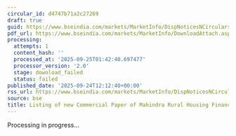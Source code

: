 ```yaml
---
circular_id: d4747b71a2c27269
draft: true
guid: https://www.bseindia.com/markets/MarketInfo/DispNoticesNCirculars.aspx?Noticeid={7DC55488-85AE-4856-BF23-5D18F0B297CB}&noticeno=20250924-32&dt=09/24/2025&icount=32&totcount=75&flag=0
pdf_url: https://www.bseindia.com/markets/MarketInfo/DownloadAttach.aspx?id=20250924-32&attachedId=
processing:
  attempts: 1
  content_hash: ''
  processed_at: '2025-09-25T01:42:40.697477'
  processor_version: '2.0'
  stage: download_failed
  status: failed
published_date: '2025-09-24T12:12:40+00:00'
rss_url: https://www.bseindia.com/markets/MarketInfo/DispNoticesNCirculars.aspx?Noticeid={7DC55488-85AE-4856-BF23-5D18F0B297CB}&noticeno=20250924-32&dt=09/24/2025&icount=32&totcount=75&flag=0
source: bse
title: Listing of new Commercial Paper of Mahindra Rural Housing Finance Limited
---
```


Processing in progress...